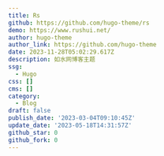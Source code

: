 ```yaml
---
title: Rs
github: https://github.com/hugo-theme/rs
demo: https://www.rushui.net/
author: hugo-theme
author_link: https://github.com/hugo-theme
date: 2023-11-28T05:02:29.617Z
description: 如水网博客主题
ssg:
  - Hugo
css: []
cms: []
category:
  - Blog
draft: false
publish_date: '2023-03-04T09:10:45Z'
update_date: '2023-05-18T14:31:57Z'
github_star: 0
github_fork: 0
---
```

